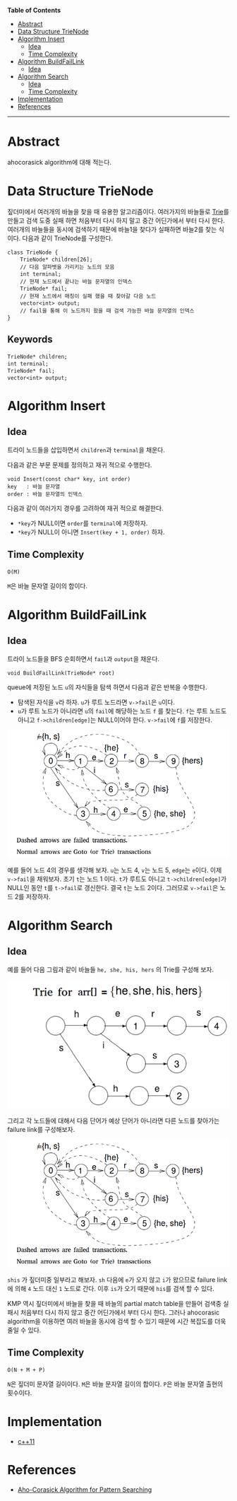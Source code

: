 <!-- markdown-toc start - Don't edit this section. Run M-x markdown-toc-refresh-toc -->
**Table of Contents**

- [Abstract](#abstract)
- [Data Structure TrieNode](#data-structure-trienode)
- [Algorithm Insert](#algorithm-insert)
    - [Idea](#idea)
    - [Time Complexity](#time-complexity)
- [Algorithm BuildFailLink](#algorithm-buildfaillink)
    - [Idea](#idea-1)
- [Algorithm Search](#algorithm-search)
    - [Idea](#idea-2)
    - [Time Complexity](#time-complexity-1)
- [Implementation](#implementation)
- [References](#references)

<!-- markdown-toc end -->

-------------------------------------------------------------------------------

# Abstract

ahocorasick algorithm에 대해 적는다.

# Data Structure TrieNode

짚더미에서 여러개의 바늘을 찾을 때 유용한 알고리즘이다. 여러가지의
바늘들로 [Trie](/doc/tree_trie.md)를 만들고 검색 도중 실패 하면
처음부터 다시 하지 말고 중간 어딘가에서 부터 다시 한다. 여러개의
바늘들을 동시에 검색하기 때문에 바늘1을 찾다가 실패하면 바늘2를 찾는
식이다. 다음과 같이 TrieNode를 구성한다.

```
class TrieNode {
    TrieNode* children[26];
    // 다음 알파벳을 가리키는 노드의 모음
    int terminal;
    // 현재 노드에서 끝나는 바늘 문자열의 인덱스
    TrieNode* fail;
    // 현재 노드에서 매칭이 실패 했을 때 찾아갈 다음 노드
    vector<int> output;
    // fail을 통해 이 노드까지 왔을 때 검색 가능한 바늘 문자열의 인덱스
}
```

## Keywords

```
TrieNode* children;
int terminal;
TrieNode* fail;
vector<int> output;
```

# Algorithm Insert

## Idea

트라이 노드들을 삽입하면서 `children`과 `terminal`을 채운다.

다음과 같은 부문 문제를 정의하고 재귀 적으로 수행한다.

```
void Insert(const char* key, int order)
key   : 바늘 문자열
order : 바늘 문자열의 인덱스 
```

다음과 같이 여러가지 경우를 고려하여 재귀 적으로 해결한다.

* `*key`가 NULL이면 `order`를 `terminal`에 저장하자.
* `*key`가 NULL이 아니면 `Insert(key + 1, order)` 하자.

## Time Complexity

```
O(M)
```

`M`은 바늘 문자열 길이의 합이다.

# Algorithm BuildFailLink

## Idea

트라이 노드들을 BFS 순회하면서 `fail`과 `output`을 채운다.

```
void BuildFailLink(TrieNode* root)
```

queue에 저장된 노드 `u`의 자식들을 탐색 하면서 다음과 같은 반복을
수행한다.  

* 탐색된 자식을 `v`라 하자. `u`가 루트 노드라면 `v->fail`은
  `u`이다. 
* `u`가 루트 노드가 아니라면 `u`의 `fail`에 해당하는 노드 `f` 를
  찾는다. `f`는 루트 노드도 아니고 `f->children[edge]`는 NULL이어야
  한다. `v->fail`에 `f`를 저장한다.

![](/_img/ahocorasick2.png)

예를 들어 노드 4의 경우를 생각해 보자. `u`는 노드 4, `v`는 노드 5,
`edge`는 `e`이다.  이제 `v->fail`을 채워보자. 초기 `t`는 노드 1
이다. `t`가 루트도 아니고 `t->children[edge]`가 NULL인 동안 `t`를
`t->fail`로 갱신한다. 결국 `t`는 노드 2이다.  그러므로 `v->fail`은
노드 2를 저장하자.

# Algorithm Search

## Idea


예를 들어 다음 그림과 같이 바늘들 `he, she, his, hers` 의 Trie를
구성해 보자.

![](/_img/ahocorasick1.png)

그리고 각 노드들에 대해서 다음 단어가 예상 단어가 아니라면 다른 노드를
찾아가는 failure link를 구성해보자.

![](/_img/ahocorasick2.png)

`shis` 가 짚더미중 일부라고 해보자. `sh` 다음에 `e`가 오지 않고 `i`가
왔으므로 failure link에 의해 `4` 노드 대신 `1` 노드로 간다. 이후 `is`가
오기 때문에 `his`를 검색 할 수 있다.

KMP 역시 짚더미에서 바늘을 찾을 때 바늘의 partial match table을 만들어
검색중 실패시 처음부터 다시 하지 않고 중간 어딘가에서 부터 다시 한다.
그러나 ahocorasic algorithm을 이용하면 여러 바늘을 동시에 검색 할 수
있기 때문에 시간 복잡도를 더욱 줄일 수 있다.

## Time Complexity

```
O(N + M + P)
```

`N`은 짚더미 문자열 길이이다.  `M`은 바늘 문자열 길이의 합이다.  `P`은
바늘 문자열 출현의 횟수이다.

# Implementation

* [c++11](/fundamentals/tree/ahocorasic/a.cpp)

# References

* [Aho-Corasick Algorithm for Pattern Searching](https://www.geeksforgeeks.org/aho-corasick-algorithm-pattern-searching/)
